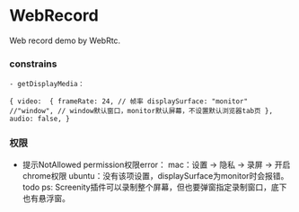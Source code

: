 # WebRecord
Web record demo by WebRtc.


### constrains
    - getDisplayMedia：
`
{
    video: 
        {
            frameRate: 24, // 帧率
            displaySurface: "monitor" //"window", // window默认窗口，monitor默认屏幕，不设置默认浏览器tab页
        },
    audio: false,
}
`

### 权限
- 提示NotAllowed permission权限error：
    mac：设置 -> 隐私 -> 录屏 -> 开启chrome权限
    ubuntu：没有该项设置，displaySurface为monitor时会报错。todo
    ps: Screenity插件可以录制整个屏幕，但也要弹窗指定录制窗口，底下也有悬浮窗。